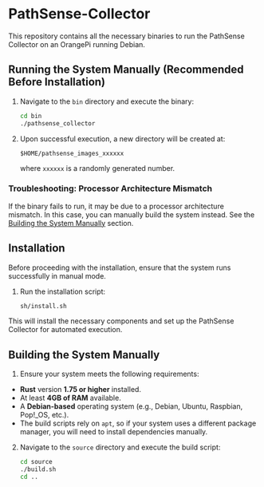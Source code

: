 # PathSense-Collector  

This repository contains all the necessary binaries to run the PathSense Collector on an OrangePi running Debian.  

## Running the System Manually (Recommended Before Installation)  

1. Navigate to the `bin` directory and execute the binary:  

   ```sh
   cd bin
   ./pathsense_collector
   ```  

2. Upon successful execution, a new directory will be created at:  

   ```
   $HOME/pathsense_images_xxxxxx
   ```  

   where `xxxxxx` is a randomly generated number.  

### Troubleshooting: Processor Architecture Mismatch  

If the binary fails to run, it may be due to a processor architecture mismatch. In this case, you can manually build the system instead. See the [Building the System Manually](#building-the-system-manually) section.

## Installation  

Before proceeding with the installation, ensure that the system runs successfully in manual mode.  

1. Run the installation script:  

   ```sh
   sh/install.sh
   ```  

This will install the necessary components and set up the PathSense Collector for automated execution.  

## Building the System Manually  

1. Ensure your system meets the following requirements:  

  - **Rust** version **1.75 or higher** installed.  
  - At least **4GB of RAM** available.  
  - A **Debian-based** operating system (e.g., Debian, Ubuntu, Raspbian, Pop!_OS, etc.).  
  - The build scripts rely on `apt`, so if your system uses a different package manager, you will need to install dependencies manually.
    
2. Navigate to the `source` directory and execute the build script:  

   ```sh
   cd source
   ./build.sh
   cd ..
   ```  
